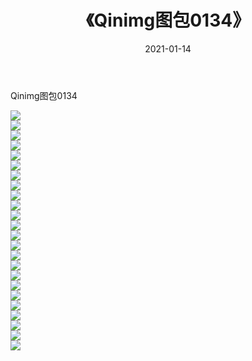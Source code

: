 ﻿---
layout: post
title:  《Qinimg图包0134》
date:   2021-01-14
img: http://imgx.orgx.ga/Qinimg图包/Qinimg图包0134/000.jpg
categories: [美女, 清纯, 唯美]
---

Qinimg图包0134

 ![](http://imgx.orgx.ga/Qinimg图包/Qinimg图包0134/001.jpg) <br>![](http://imgx.orgx.ga/Qinimg图包/Qinimg图包0134/002.jpg) <br>![](http://imgx.orgx.ga/Qinimg图包/Qinimg图包0134/003.jpg) <br>![](http://imgx.orgx.ga/Qinimg图包/Qinimg图包0134/004.jpg) <br>![](http://imgx.orgx.ga/Qinimg图包/Qinimg图包0134/005.jpg) <br>![](http://imgx.orgx.ga/Qinimg图包/Qinimg图包0134/006.jpg) <br>![](http://imgx.orgx.ga/Qinimg图包/Qinimg图包0134/007.jpg) <br>![](http://imgx.orgx.ga/Qinimg图包/Qinimg图包0134/008.jpg) <br>![](http://imgx.orgx.ga/Qinimg图包/Qinimg图包0134/009.jpg) <br>![](http://imgx.orgx.ga/Qinimg图包/Qinimg图包0134/010.jpg) <br>![](http://imgx.orgx.ga/Qinimg图包/Qinimg图包0134/011.jpg) <br>![](http://imgx.orgx.ga/Qinimg图包/Qinimg图包0134/012.jpg) <br>![](http://imgx.orgx.ga/Qinimg图包/Qinimg图包0134/013.jpg) <br>![](http://imgx.orgx.ga/Qinimg图包/Qinimg图包0134/014.jpg) <br>![](http://imgx.orgx.ga/Qinimg图包/Qinimg图包0134/015.jpg) <br>![](http://imgx.orgx.ga/Qinimg图包/Qinimg图包0134/016.jpg) <br>![](http://imgx.orgx.ga/Qinimg图包/Qinimg图包0134/017.jpg) <br>![](http://imgx.orgx.ga/Qinimg图包/Qinimg图包0134/018.jpg) <br>![](http://imgx.orgx.ga/Qinimg图包/Qinimg图包0134/019.jpg) <br>![](http://imgx.orgx.ga/Qinimg图包/Qinimg图包0134/020.jpg) <br>![](http://imgx.orgx.ga/Qinimg图包/Qinimg图包0134/021.jpg) <br>![](http://imgx.orgx.ga/Qinimg图包/Qinimg图包0134/022.jpg) <br>![](http://imgx.orgx.ga/Qinimg图包/Qinimg图包0134/023.jpg) <br>![](http://imgx.orgx.ga/Qinimg图包/Qinimg图包0134/024.jpg) <br>
